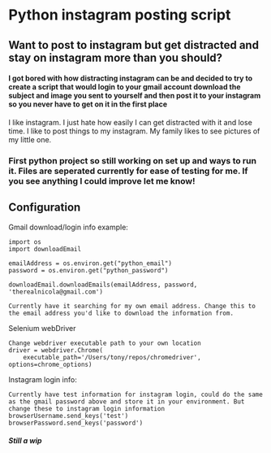 # Python instagram posting script

## Want to post to instagram but get distracted and stay on instagram more than you should?

#### I got bored with how distracting instagram can be and decided to try to create a script that would login to your gmail account download the subject and image you sent to yourself and then post it to your instagram so you never have to get on it in the first place

I like instagram. I just hate how easily I can get distracted with it and lose time. I like to post things to my instagram. My family likes to see pictures of my little one.

### First python project so still working on set up and ways to run it. Files are seperated currently for ease of testing for me. If you see anything I could improve let me know!

## Configuration

Gmail download/login info example:

```
import os
import downloadEmail

emailAddress = os.environ.get("python_email")
password = os.environ.get("python_password")

downloadEmail.downloadEmails(emailAddress, password, 'therealnicola@gmail.com')

Currently have it searching for my own email address. Change this to the email address you'd like to download the information from.
```

Selenium webDriver

```
Change webdriver executable path to your own location
driver = webdriver.Chrome(
    executable_path='/Users/tony/repos/chromedriver', options=chrome_options)
```

Instagram login info:

```
Currently have test information for instagram login, could do the same as the gmail password above and store it in your environment. But change these to instagram login information
browserUsername.send_keys('test')
browserPassword.send_keys('password')
```

##### _Still a wip_
